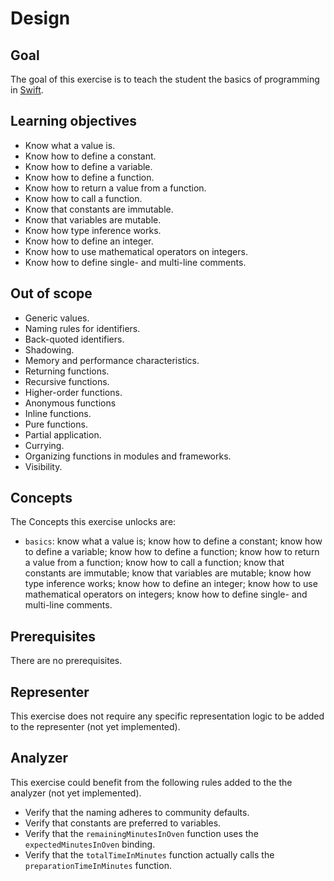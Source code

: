 # Design

## Goal

The goal of this exercise is to teach the student the basics of programming in [Swift][thebasics].

## Learning objectives

- Know what a value is.
- Know how to define a constant.
- Know how to define a variable.
- Know how to define a function.
- Know how to return a value from a function.
- Know how to call a function.
- Know that constants are immutable.
- Know that variables are mutable.
- Know how type inference works.
- Know how to define an integer.
- Know how to use mathematical operators on integers.
- Know how to define single- and multi-line comments.

## Out of scope

- Generic values.
- Naming rules for identifiers.
- Back-quoted identifiers.
- Shadowing.
- Memory and performance characteristics.
- Returning functions.
- Recursive functions.
- Higher-order functions.
- Anonymous functions
- Inline functions.
- Pure functions.
- Partial application.
- Currying.
- Organizing functions in modules and frameworks.
- Visibility.

## Concepts

The Concepts this exercise unlocks are:

- `basics`: know what a value is; know how to define a constant; know how to define a variable; know how to define a function; know how to return a value from a function; know how to call a function; know that constants are immutable; know that variables are mutable; know how type inference works; know how to define an integer; know how to use mathematical operators on integers; know how to define single- and multi-line comments.

## Prerequisites

There are no prerequisites.

## Representer

This exercise does not require any specific representation logic to be added to the representer (not yet implemented). <!--[representer][representer].-->

## Analyzer

This exercise could benefit from the following rules added to the the analyzer (not yet implemented). <!--[analyzer][analyzer]:-->

- Verify that the naming adheres to community defaults.
- Verify that constants are preferred to variables.
- Verify that the `remainingMinutesInOven` function uses the `expectedMinutesInOven` binding.
- Verify that the `totalTimeInMinutes` function actually calls the `preparationTimeInMinutes` function.

<!--[analyzer]: https://github.com/exercism/fsharp-analyzer
[representer]: https://github.com/exercism/fsharp-representer
-->

[thebasics]: https://docs.swift.org/swift-book/LanguageGuide/TheBasics.html

